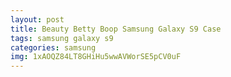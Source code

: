 ```yaml
---
layout: post
title: Beauty Betty Boop Samsung Galaxy S9 Case
tags: samsung galaxy s9
categories: samsung
img: 1xAOQZ84LT8GHiHu5wwAVWorSE5pCV0uF
---
```


